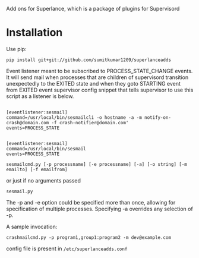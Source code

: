Add ons for Superlance, which is a package of plugins for Supervisord

Installation
==============

Use pip:

`pip install git+git://github.com/sumitkumar1209/superlanceadds`
<p>
Event listener meant to be subscribed to PROCESS_STATE_CHANGE events.  It will send mail when processes that are children of supervisord transition unexpectedly to the EXITED state and when they goto STARTING event from EXITED event supervisor config snippet that tells supervisor to use this script as a listener is below.</p>

<pre><code>
[eventlistener:sesmail]
command=/usr/local/bin/sesmailcli -o hostname -a -m notify-on-crash@domain.com -f crash-notifier@domain.com'
events=PROCESS_STATE
</code></pre>

<pre><code>
[eventlistener:sesmail]
command=/usr/local/bin/sesmail
events=PROCESS_STATE
</code></pre>

`sesmailcmd.py [-p processname] [-e processname] [-a] [-o string] [-m emailto] [-f emailfrom]`

or just if no arguments passed

`sesmail.py`

The -p and -e option could be specified more than once, allowing for specification of multiple processes. Specifying -a overrides any selection of -p.

A sample invocation:

`crashmailcmd.py -p program1,group1:program2 -m dev@example.com`

config file is present in `/etc/superlanceadds.conf`
